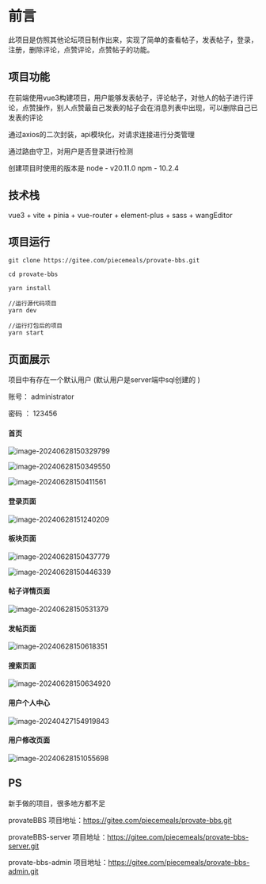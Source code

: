 # 前言

此项目是仿照其他论坛项目制作出来，实现了简单的查看帖子，发表帖子，登录，注册，删除评论，点赞评论，点赞帖子的功能。

## 项目功能

在前端使用vue3构建项目，用户能够发表帖子，评论帖子，对他人的帖子进行评论，点赞操作，别人点赞最自己发表的帖子会在消息列表中出现，可以删除自己已发表的评论

通过axios的二次封装，api模块化，对请求连接进行分类管理

通过路由守卫，对用户是否登录进行检测

创建项目时使用的版本是 node - v20.11.0 npm - 10.2.4

## 技术栈

vue3 + vite + pinia + vue-router + element-plus + sass  + wangEditor

## 项目运行

```
git clone https://gitee.com/piecemeals/provate-bbs.git

cd provate-bbs

yarn install

//运行源代码项目
yarn dev

//运行打包后的项目
yarn start
```

## 页面展示

项目中有存在一个默认用户 (默认用户是server端中sql创建的 )

账号： administrator

密码 ： 123456

#### 首页

![image-20240628150329799](README.assets/image-20240628150329799.png)

![image-20240628150349550](README.assets/image-20240628150349550.png)

![image-20240628150411561](README.assets/image-20240628150411561.png)

#### 登录页面

![image-20240628151240209](README.assets/image-20240628151240209.png)

#### 板块页面

![image-20240628150437779](README.assets/image-20240628150437779.png)

![image-20240628150446339](README.assets/image-20240628150446339.png)

#### 帖子详情页面

![image-20240628150531379](README.assets/image-20240628150531379.png)

#### 发帖页面

![image-20240628150618351](README.assets/image-20240628150618351.png)

#### 搜索页面

![image-20240628150634920](README.assets/image-20240628150634920.png)

#### 用户个人中心

![image-20240427154919843](README.assets/image-20240427154919843.png)

#### 用户修改页面

![image-20240628151055698](README.assets/image-20240628151055698.png)



## PS

新手做的项目，很多地方都不足

provateBBS 项目地址：https://gitee.com/piecemeals/provate-bbs.git

provateBBS-server 项目地址：https://gitee.com/piecemeals/provate-bbs-server.git

provate-bbs-admin 项目地址：https://gitee.com/piecemeals/provate-bbs-admin.git

